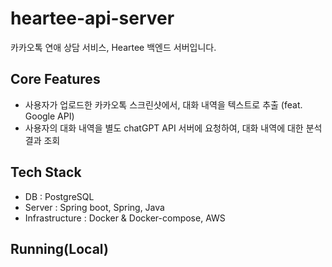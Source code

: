 # heartee-api-server
카카오톡 연애 상담 서비스, Heartee 백엔드 서버입니다. 

## Core Features
- 사용자가 업로드한 카카오톡 스크린샷에서, 대화 내역을 텍스트로 추출 (feat. Google API)
- 사용자의 대화 내역을 별도 chatGPT API 서버에 요청하여, 대화 내역에 대한 분석 결과 조회

## Tech Stack
- DB : PostgreSQL
- Server : Spring boot, Spring, Java
- Infrastructure : Docker & Docker-compose, AWS

## Running(Local)
